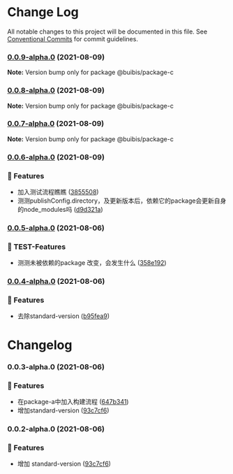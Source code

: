 # Change Log

All notable changes to this project will be documented in this file.
See [Conventional Commits](https://conventionalcommits.org) for commit guidelines.

### [0.0.9-alpha.0](https://github.com/zqinmiao/lerna-example/compare/@buibis/package-c@0.0.8-alpha.0...@buibis/package-c@0.0.9-alpha.0) (2021-08-09)

**Note:** Version bump only for package @buibis/package-c





### [0.0.8-alpha.0](https://github.com/zqinmiao/lerna-example/compare/@buibis/package-c@0.0.7-alpha.0...@buibis/package-c@0.0.8-alpha.0) (2021-08-09)

**Note:** Version bump only for package @buibis/package-c





### [0.0.7-alpha.0](https://github.com/zqinmiao/lerna-example/compare/@buibis/package-c@0.0.6-alpha.0...@buibis/package-c@0.0.7-alpha.0) (2021-08-09)

**Note:** Version bump only for package @buibis/package-c





### [0.0.6-alpha.0](https://github.com/zqinmiao/lerna-example/compare/@buibis/package-c@0.0.5-alpha.0...@buibis/package-c@0.0.6-alpha.0) (2021-08-09)


### 🎸 Features

* 加入测试流程瞧瞧 ([3855508](https://github.com/zqinmiao/lerna-example/commit/38555080682b6e1dcac21acc251e236a09010ae3))
* 测测publishConfig.directory，及更新版本后，依赖它的package会更新自身的node_modules吗 ([d9d321a](https://github.com/zqinmiao/lerna-example/commit/d9d321a678a288003183c3ffbb2bb463b87c5f5e))



### [0.0.5-alpha.0](https://github.com/zqinmiao/lerna-example/compare/@buibis/package-c@0.0.4-alpha.0...@buibis/package-c@0.0.5-alpha.0) (2021-08-06)


### 🎸 TEST-Features

* 测测未被依赖的package 改变，会发生什么 ([358e192](https://github.com/zqinmiao/lerna-example/commit/358e1923f7bf88fabb0eed08c840dd2c88d35828))



### [0.0.4-alpha.0](https://github.com/zqinmiao/lerna-example/compare/@buibis/package-c@0.0.3-alpha.0...@buibis/package-c@0.0.4-alpha.0) (2021-08-06)


### 🎸 Features

* 去除standard-version ([b95fea9](https://github.com/zqinmiao/lerna-example/commit/b95fea916196ba4ad9fff3d27f3c2f3d534fac36))



# Changelog
### 0.0.3-alpha.0 (2021-08-06)


### 🎸 Features

* 在package-a中加入构建流程 ([647b341](https://github.com/zqinmiao/lerna-example/commit/647b3414b76b7f766b7786f9c037eb7b3f858fbf))
* 增加standard-version ([93c7cf6](https://github.com/zqinmiao/lerna-example/commit/93c7cf623209dcdfaccb70fd818148dfcc0cad35))

### 0.0.2-alpha.0 (2021-08-06)

### 🎸 Features

- 增加 standard-version ([93c7cf6](https://github.com/zqinmiao/lerna-example/commit/93c7cf623209dcdfaccb70fd818148dfcc0cad35))
